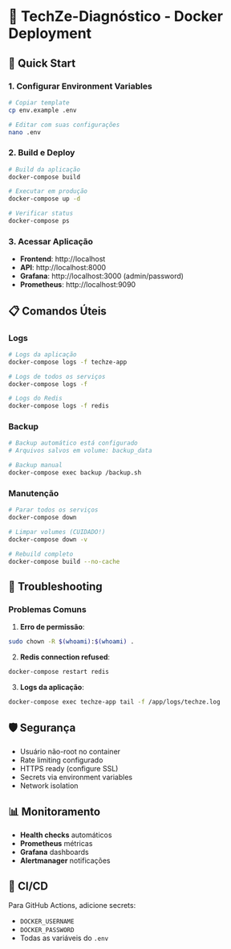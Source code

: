 # 🐳 TechZe-Diagnóstico - Docker Deployment

## 🚀 Quick Start

### 1. Configurar Environment Variables
```bash
# Copiar template
cp env.example .env

# Editar com suas configurações
nano .env
```

### 2. Build e Deploy
```bash
# Build da aplicação
docker-compose build

# Executar em produção
docker-compose up -d

# Verificar status
docker-compose ps
```

### 3. Acessar Aplicação
- **Frontend**: http://localhost
- **API**: http://localhost:8000
- **Grafana**: http://localhost:3000 (admin/password)
- **Prometheus**: http://localhost:9090

## 📋 Comandos Úteis

### Logs
```bash
# Logs da aplicação
docker-compose logs -f techze-app

# Logs de todos os serviços
docker-compose logs -f

# Logs do Redis
docker-compose logs -f redis
```

### Backup
```bash
# Backup automático está configurado
# Arquivos salvos em volume: backup_data

# Backup manual
docker-compose exec backup /backup.sh
```

### Manutenção
```bash
# Parar todos os serviços
docker-compose down

# Limpar volumes (CUIDADO!)
docker-compose down -v

# Rebuild completo
docker-compose build --no-cache
```

## 🔧 Troubleshooting

### Problemas Comuns

1. **Erro de permissão**:
```bash
sudo chown -R $(whoami):$(whoami) .
```

2. **Redis connection refused**:
```bash
docker-compose restart redis
```

3. **Logs da aplicação**:
```bash
docker-compose exec techze-app tail -f /app/logs/techze.log
```

## 🛡️ Segurança

- Usuário não-root no container
- Rate limiting configurado
- HTTPS ready (configure SSL)
- Secrets via environment variables
- Network isolation

## 📊 Monitoramento

- **Health checks** automáticos
- **Prometheus** métricas
- **Grafana** dashboards
- **Alertmanager** notificações

## 🔄 CI/CD

Para GitHub Actions, adicione secrets:
- `DOCKER_USERNAME`
- `DOCKER_PASSWORD` 
- Todas as variáveis do `.env` 